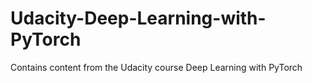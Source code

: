 # Udacity-Deep-Learning-with-PyTorch
Contains content from the Udacity course Deep Learning with PyTorch

